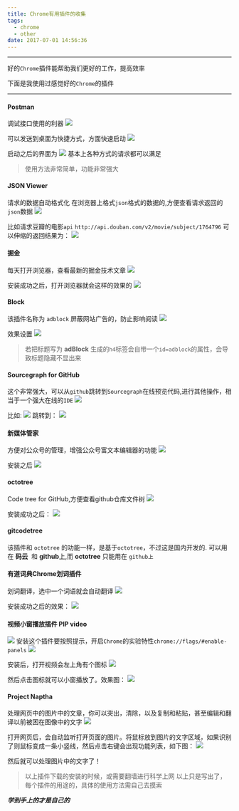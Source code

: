 ```yaml
---
title: Chrome有用插件的收集
tags:
  - chrome
  - other
date: 2017-07-01 14:56:36
---
```


---------------------------------
好的`Chrome`插件能帮助我们更好的工作，提高效率

下面是我使用过感觉好的`Chrome`的插件

----------------------------------------------------
<!--more-->

#### Postman

调试接口使用的利器
![](/images/chrome插件/postman.png)

可以发送到桌面为快捷方式，方面快速启动
![](/images/chrome插件/postman_shortcut.png)

启动之后的界面为
![](/images/chrome插件/postman_soft.png)
基本上各种方式的请求都可以满足

>使用方法非常简单，功能非常强大

#### JSON Viewer

请求的数据自动格式化
在浏览器上格式`json`格式的数据的,方便查看请求返回的`json`数据
![](/images/chrome插件/jsonviewer.png)

比如请求豆瓣的电影`api` `http://api.douban.com/v2/movie/subject/1764796`
可以伸缩的返回结果为：
![](/images/chrome插件/jsonviewer_result.png)

#### 掘金

每天打开浏览器，查看最新的掘金技术文章
![](/images/chrome插件/juejin.png)

安装成功之后，打开浏览器就会这样的效果的
![](/images/chrome插件/juejin_view.png)

#### Block

该插件名称为 `adblock`
屏蔽网站广告的，防止影响阅读
![](/images/chrome插件/adblock.png)

效果设置
![](/images/chrome插件/adblock_view.png)

>若把标题写为 **adBlock** 生成的`h4`标签会自带一个`id=adblock`的属性，会导致标题隐藏不显出来

#### Sourcegraph for GitHub

这个非常强大，可以从`github`跳转到`Sourcegraph`在线预览代码,进行其他操作，相当于一个强大在线的`IDE`
![](/images/chrome插件/sourcegraph.png)

比如:
![](/images/chrome插件/sourcegraph_first.png)
跳转到：
![](/images/chrome插件/sourcegraph_second.png)

#### 新媒体管家

方便对公众号的管理，增强公众号富文本编辑器的功能
![](/images/chrome插件/xinmeiti.png)

安装之后
![](/images/chrome插件/xinmeiti_view.png)

#### octotree

Code tree for GitHub,方便查看github仓库文件树
![](/images/chrome插件/octotree.png)

安装成功之后：
![](/images/chrome插件/octotree_view.png)

#### gitcodetree

该插件和 `octotree` 的功能一样，是基于`octotree`，不过这是国内开发的.
可以用在 **码云**  和 **github**上,而 **octotree** 只能用在 `github上`

#### 有道词典Chrome划词插件

划词翻译，选中一个词语就会自动翻译
![](/images/chrome插件/huaci.jpg)

安装成功之后的效果：
![](/images/chrome插件/huaci_view.jpg)

#### 视频小窗播放插件 PIP video

![](/images/chrome插件/pip.png)
安装这个插件要按照提示，开启`Chrome`的实验特性`chrome://flags/#enable-panels`
![](/images/chrome插件/pip_flag.png)

安装后，打开视频会左上角有个图标
![](/images/chrome插件/pip_icon.png)

然后点击图标就可以小窗播放了。效果图：
![](/images/chrome插件/pip_show.png)

#### Project Naptha

处理网页中的图片中的文章，你可以突出，清除，以及复制和粘贴，甚至编辑和翻译以前被困在图像中的文字
![](/images/chrome插件/naptha.jpg)

打开网页后，会自动监听打开页面的图片。将鼠标放到图片的文字区域，如果识别了则鼠标变成一条小竖线，然后点击右键会出现功能列表，如下图：
![](/images/chrome插件/naptha_function.png)

然后就可以处理图片中的文字了！


>以上插件下载的安装的时候，或需要翻墙进行科学上网
>以上只是写出了，每个插件的用途的，具体的使用方法需自己去摸索

***学到手上的才是自己的***




